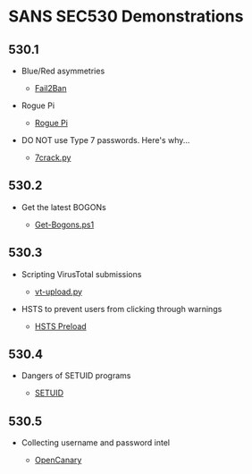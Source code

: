 # SANS SEC530 Demonstrations

## 530.1

- Blue/Red asymmetries

    - [Fail2Ban](https://ryananicholson.github.io/sec530-demos/day1/Fail2Ban.html)

- Rogue Pi
    
    - [Rogue Pi](https://ryananicholson.github.io/sec530-demos/day1/rogue-pi.html)

- DO NOT use Type 7 passwords. Here's why...

    - [7crack.py](https://ryananicholson.github.io/sec530-demos/day1/7crack.html)

## 530.2

- Get the latest BOGONs

    - [Get-Bogons.ps1](https://ryananicholson.github.io/sec530-demos/day2/Get-Bogons.html)

## 530.3

- Scripting VirusTotal submissions

    - [vt-upload.py](https://ryananicholson.github.io/sec530-demos/day3/VT-Upload.html)

- HSTS to prevent users from clicking through warnings

    - [HSTS Preload](https://ryananicholson.github.io/sec530-demos/day3/HSTS.html)

## 530.4

- Dangers of SETUID programs

    - [SETUID](https://ryananicholson.github.io/sec530-demos/day4/SETUID.html)

## 530.5

- Collecting username and password intel

    - [OpenCanary](https://ryananicholson.github.io/sec530-demos/day5/OpenCanary.html)